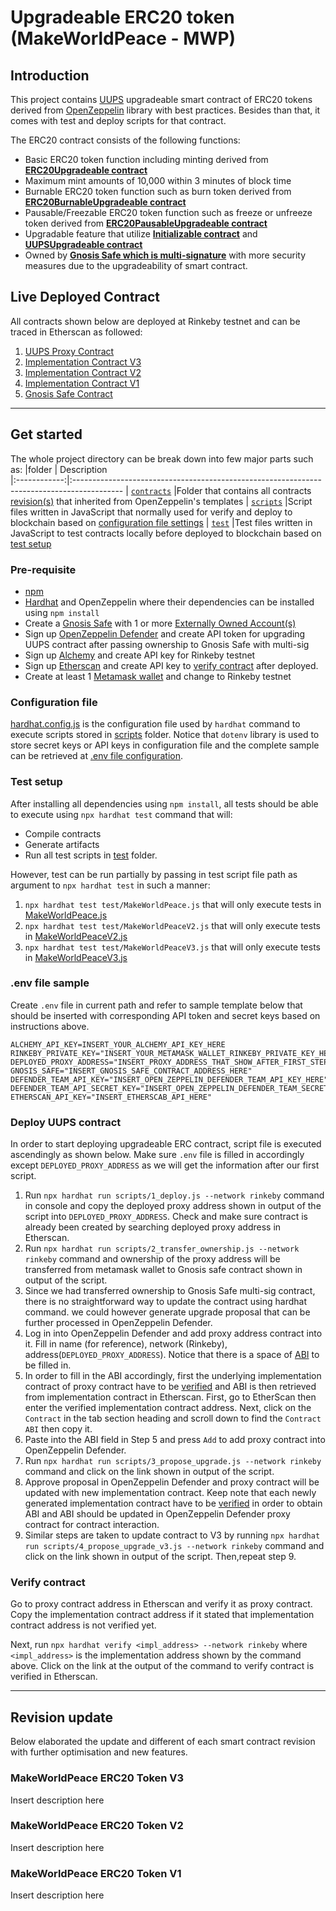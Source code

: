 # Upgradeable ERC20 token (MakeWorldPeace - MWP)
## Introduction
This project contains [UUPS](https://docs.openzeppelin.com/contracts/4.x/api/proxy#UUPSUpgradeable) upgradeable smart contract of ERC20 tokens derived from [OpenZeppelin](https://openzeppelin.com/contracts/) library with best practices. Besides than that, it comes with test and deploy scripts for that contract.

The ERC20 contract consists of the following functions:
- Basic ERC20 token function including minting derived from **[ERC20Upgradeable contract](https://github.com/OpenZeppelin/openzeppelin-contracts-upgradeable/blob/master/contracts/token/ERC20/ERC20Upgradeable.sol)** 
- Maximum mint amounts of 10,000 within 3 minutes of block time 
- Burnable ERC20 token function such as burn token derived from **[ERC20BurnableUpgradeable contract](https://github.com/OpenZeppelin/openzeppelin-contracts-upgradeable/blob/master/contracts/token/ERC20/extensions/ERC20BurnableUpgradeable.sol)** 
- Pausable/Freezable ERC20 token function such as freeze or unfreeze token derived from **[ERC20PausableUpgradeable contract](https://github.com/OpenZeppelin/openzeppelin-contracts-upgradeable/blob/master/contracts/token/ERC20/extensions/ERC20PausableUpgradeable.sol)** 
- Upgradable feature that utilize **[Initializable contract](https://github.com/OpenZeppelin/openzeppelin-contracts-upgradeable/tree/master/contracts/proxy/utils/Initializable.sol)** and **[UUPSUpgradeable contract](https://github.com/OpenZeppelin/openzeppelin-contracts-upgradeable/tree/master/contracts/proxy/utils/UUPSUpgradeable.sol)**
- Owned by **[Gnosis Safe which is multi-signature](https://gnosis-safe.io/app/welcome)** with more security measures due to the upgradeability of smart contract. 

## Live Deployed Contract
All contracts shown below are deployed at Rinkeby testnet and can be traced in Etherscan as followed: 
1. [UUPS Proxy Contract](https://rinkeby.etherscan.io/address/0xBcfD50536Fb3c6D1FA715F99961d4d4307cC8BF7)
2. [Implementation Contract V3](https://rinkeby.etherscan.io/address/0x514bfecff67ceedf037b4b5eda9430171d96bdc7)
3. [Implementation Contract V2](https://rinkeby.etherscan.io/address/0x09946fc53d74255550e854f3c6675dc0178d8a1d)
4. [Implementation Contract V1](https://rinkeby.etherscan.io/address/0xd562314fb88abfc67560f48afe685a107802b8c9)
5. [Gnosis Safe Contract](https://rinkeby.etherscan.io/address/0x4a776419e25784082732a771245dc2cc0df00f81)
***
## Get started
The whole project directory can be break down into few major parts such as:
 |folder        | Description                                                                              
 |:------------:|:------------------------------------------------------------------------------------------
 | [`contracts`](contracts/)  |Folder that contains all contracts [revision(s)](#revision-update) that inherited from OpenZeppelin's templates
 | [`scripts`](scripts/)    |Script files written in JavaScript that normally used for verify and deploy to blockchain based on [configuration file settings](#configuration-file)
 | [`test`](test/)       |Test files written in JavaScript to test contracts locally before deployed to blockchain based on [test setup](#test-setup)  

### Pre-requisite
- [npm](https://docs.npmjs.com/downloading-and-installing-node-js-and-npm)
- [Hardhat](https://hardhat.org/getting-started/) and OpenZeppelin where their dependencies can be installed using `npm install`
- Create a [Gnosis Safe](https://help.gnosis-safe.io/en/articles/3876461-create-a-safe) with 1 or more [Externally Owned Account(s)](https://ethereum.org/en/developers/docs/accounts/) 
- Sign up [OpenZeppelin Defender](https://openzeppelin.com/defender/) and create API token for upgrading UUPS contract after passing ownership to Gnosis Safe with multi-sig 
- Sign up [Alchemy](https://www.alchemy.com/) and create API key for Rinkeby testnet 
- Sign up [Etherscan](https://etherscan.io/register) and create API key to [verify contract](#verify-contract) after deployed.
- Create at least 1 [Metamask wallet](https://metamask.io/faqs/) and change to Rinkeby testnet

### Configuration file
[hardhat.config.js](hardhat.config.js) is the configuration file used by `hardhat` command to execute scripts stored in [scripts](scripts/) folder. Notice that `dotenv` library is used to store secret keys or API keys in configuration file and the complete sample can be retrieved at [.env file configuration](#env-file-sample).

### Test setup
After installing all dependencies using `npm install`, all tests should be able to execute using `npx hardhat test` command that will:
- Compile contracts 
- Generate artifacts 
- Run all test scripts in [test](test/) folder. 

However, test can be run partially by passing in test script file path as argument to `npx hardhat test` in such a manner:
1. `npx hardhat test test/MakeWorldPeace.js` that will only execute tests in [MakeWorldPeace.js](test/MakeWorldPeace.js)
2. `npx hardhat test test/MakeWorldPeaceV2.js` that will only execute tests in [MakeWorldPeaceV2.js](test/MakeWorldPeaceV2.js) 
3. `npx hardhat test test/MakeWorldPeaceV3.js` that will only execute tests in [MakeWorldPeaceV3.js](test/MakeWorldPeaceV3.js)

### .env file sample

Create `.env` file in current path and refer to sample template below that should be inserted with corresponding API token and secret keys based on instructions above.  
```
ALCHEMY_API_KEY=INSERT_YOUR_ALCHEMY_API_KEY_HERE
RINKEBY_PRIVATE_KEY="INSERT_YOUR_METAMASK_WALLET_RINKEBY_PRIVATE_KEY_HERE"
DEPLOYED_PROXY_ADDRESS="INSERT_PROXY_ADDRESS_THAT_SHOW_AFTER_FIRST_STEP_OF_DEPLOYMENT" 
GNOSIS_SAFE="INSERT_GNOSIS_SAFE_CONTRACT_ADDRESS_HERE"
DEFENDER_TEAM_API_KEY="INSERT_OPEN_ZEPPELIN_DEFENDER_TEAM_API_KEY_HERE"
DEFENDER_TEAM_API_SECRET_KEY="INSERT_OPEN_ZEPPELIN_DEFENDER_TEAM_SECRET_KEY_HERE"
ETHERSCAN_API_KEY="INSERT_ETHERSCAB_API_HERE"
```

### Deploy UUPS contract

In order to start deploying upgradeable ERC contract, script file is executed ascendingly as shown below. Make sure `.env` file is filled in accordingly except `DEPLOYED_PROXY_ADDRESS` as we will get the information after our first script.

1. Run `npx hardhat run scripts/1_deploy.js --network rinkeby` command in console and copy the deployed proxy address shown in output of the script into `DEPLOYED_PROXY_ADDRESS`. Check and make sure contract is already been created by searching deployed proxy address in Etherscan.
2. Run `npx hardhat run scripts/2_transfer_ownership.js --network rinkeby` command and ownership of the proxy address will be transferred from metamask wallet to Gnosis safe contract shown in output of the script.
3. Since we had transferred ownership to Gnosis Safe multi-sig contract, there is no straightforward way to update the contract using hardhat command. we could however generate upgrade proposal that can be further processed in OpenZeppelin Defender.
4. Log in into OpenZeppelin Defender and add proxy address contract into it. Fill in name (for reference), network (Rinkeby), address(`DEPLOYED_PROXY_ADDRESS`). Notice that there is a space of [ABI](https://www.quicknode.com/guides/solidity/what-is-an-abi) to be filled in. 
5. In order to fill in the ABI accordingly, first the underlying implementation contract of proxy contract have to be [verified](#verify-contract) and ABI is then retrieved from implementation contract in Etherscan. First, go to EtherScan then enter the verified implementation contract address. Next, click on the `Contract` in the tab section heading and scroll down to find the `Contract ABI` then copy it.
6. Paste into the ABI field in Step 5 and press `Add` to add proxy contract into OpenZeppelin Defender.
7. Run `npx hardhat run scripts/3_propose_upgrade.js --network rinkeby` command and click on the link shown in output of the script.
8. Approve proposal in OpenZeppelin Defender and proxy contract will be updated with new implementation contract. Keep note that each newly generated implementation contract have to be [verified](#verify-contract) in order to obtain ABI and ABI should be updated in OpenZeppelin Defender proxy contract for contract interaction.
9. Similar steps are taken to update contract to V3 by running `npx hardhat run scripts/4_propose_upgrade_v3.js --network rinkeby` command and click on the link shown in output of the script. Then,repeat step 9. 


### Verify contract
Go to proxy contract address in Etherscan and verify it as proxy contract. Copy the implementation contract address if it stated that implementation contract address is not verified yet.   

Next, run `npx hardhat verify <impl_address> --network rinkeby` where `<impl_address>` is the implementation address shown by the command above. Click on the link at the output of the command to verify contract is verified in Etherscan. 

***
## Revision update
Below elaborated the update and different of each smart contract revision with further optimisation and new features.

### MakeWorldPeace ERC20 Token V3
Insert description here

### MakeWorldPeace ERC20 Token V2
Insert description here

### MakeWorldPeace ERC20 Token V1
Insert description here
